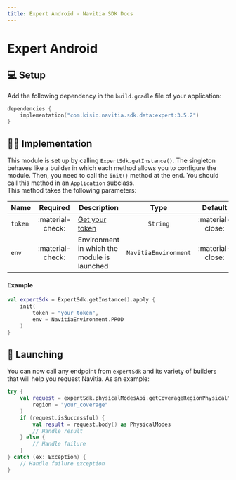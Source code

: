 ```yaml
---
title: Expert Android - Navitia SDK Docs
---
```


# Expert Android

## 💻 Setup

Add the following dependency in the `build.gradle` file of your application:

```kotlin
dependencies {
    implementation("com.kisio.navitia.sdk.data:expert:3.5.2")
}
```

## 👨‍💻 Implementation

This module is set up by calling `ExpertSdk.getInstance()`. The singleton behaves like a builder in which each method allows you to configure the module. Then, you need to call the `init()` method at the end. You should call this method in an `Application` subclass.<br>
This method takes the following parameters:

| Name | Required | Description | Type | Default |
| --- |:---:| --- | :---: | :---: |
| `token` | :material-check: | <a href="https://navitia.io/inscription/" target="_blank">Get your token</a> | `String` | :material-close: |
| `env` | :material-check: | Environment in which the module is launched | `NavitiaEnvironment` | :material-close: |

<h4>Example</h4>

``` kotlin
val expertSdk = ExpertSdk.getInstance().apply {
    init(
        token = "your_token",
        env = NavitiaEnvironment.PROD
    )
}
```

## 🚀 Launching

You can now call any endpoint from `expertSdk` and its variety of builders that will help you request Navitia. As an example:

``` kotlin
try {
    val request = expertSdk.physicalModesApi.getCoverageRegionPhysicalModes(
        region = "your_coverage"
    )
    if (request.isSuccessful) {
        val result = request.body() as PhysicalModes
        // Handle result
    } else {
        // Handle failure
    }
} catch (ex: Exception) {
    // Handle failure exception
}   
```
